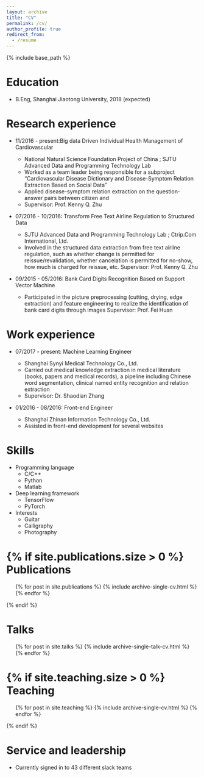 ```yaml
---
layout: archive
title: "CV"
permalink: /cv/
author_profile: true
redirect_from:
  - /resume
---
```


{% include base_path %}

Education
======
* B.Eng, Shanghai Jiaotong University, 2018 (expected)

Research experience
======
* 11/2016 - present:Big data Driven Individual Health Management of Cardiovascular 
  * National Natural Science Foundation Project of China ; SJTU Advanced Data and Programming Technology Lab
  *   Worked as a team leader being responsible for a subproject “Cardiovascular Disease Dictionary and Disease-Symptom Relation Extraction Based on Social Data”
  * Applied disease-symptom relation extraction on the question-answer pairs between citizen and 
  * Supervisor: Prof. Kenny Q. Zhu

* 07/2016 - 10/2016: Transform Free Text Airline Regulation to Structured Data
  * SJTU Advanced Data and Programming Technology Lab ; Ctrip.Com International, Ltd.
  * Involved in the structured data extraction from free text airline regulation, such as whether change is permitted for reissue/revalidation, whether cancelation is permitted for no-show, how much is charged for reissue, etc.
   Supervisor: Prof. Kenny Q. Zhu

* 09/2015 - 05/2016: Bank Card Digits Recognition Based on Support Vector Machine 
  * Participated in the picture preprocessing (cutting, drying, edge extraction) and feature engineering to realize the identification of bank card digits through images
   Supervisor: Prof. Fei Huan

Work experience
======
* 07/2017 - present: Machine Learning Engineer
  * Shanghai Synyi Medical Technology Co., Ltd.
  * Carried out medical knowledge extraction in medical literature (books, papers and medical records), a pipeline including Chinese word segmentation, clinical named entity recognition and relation extraction
  * Supervisor: Dr. Shaodian Zhang

* 01/2016 - 08/2016: Front-end Engineer
  * Shanghai Zhinan Information Technology Co., Ltd.
  * Assisted in front-end development for several websites
  
Skills
======
* Programming language
  * C/C++
  * Python
  * Matlab
* Deep learning framework
  * TensorFlow
  * PyTorch
* Interests
  * Guitar
  * Calligraphy
  * Photography

{% if site.publications.size > 0 %}
Publications
======
  <ul>{% for post in site.publications %}
    {% include archive-single-cv.html %}
  {% endfor %}</ul>
{% endif %}
  
Talks
======
  <ul>{% for post in site.talks %}
    {% include archive-single-talk-cv.html %}
  {% endfor %}</ul>
  
{% if site.teaching.size > 0 %}
Teaching
======
  <ul>{% for post in site.teaching %}
    {% include archive-single-cv.html %}
  {% endfor %}</ul>
{% endif %}
  
Service and leadership
======
* Currently signed in to 43 different slack teams
